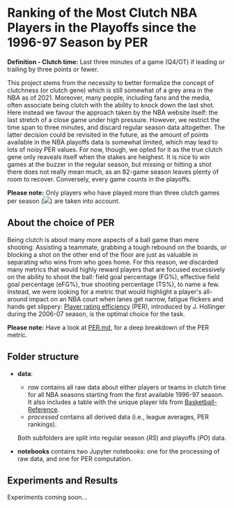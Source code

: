 # Ranking of the Most Clutch NBA Players in the Playoffs since the 1996-97 Season by PER

**Definition - Clutch time:** Last three minutes of a game (Q4/OT) if leading or trailing by three points or fewer.

This project stems from the necessity to better formalize the concept of clutchness (or clutch gene) which is still somewhat of a grey area in the NBA as of 2021. Moreover, many people, including fans and the media, often associate being clutch with the ability to knock down the last shot. Here instead we favour the approach taken by the NBA website itself: the last stretch of a close game under high pressure. However, we restrict the time span to three minutes, and discard regular season data altogether. The latter decision could be revisited in the future, as the amount of points available in the NBA playoffs data is somewhat limited, which may lead to lots of noisy PER values. For now, though, we opted for it as the true clutch gene only reaveals itself when the stakes are heighest. It is nice to win games at the buzzer in the regular season, but missing or hitting a shot there does not really mean much, as an 82-game season leaves plenty of room to recover. Conversely, every game counts in the playoffs.

**Please note:** Only players who have played more than three clutch games per season (<img src="https://render.githubusercontent.com/render/math?math=GP \geq 3">) are taken into account.

## About the choice of PER

Being clutch is about many more aspects of a ball game than mere shooting: Assisting a teammate, grabbing a tough rebound on the boards, or blocking a shot on the other end of the floor are just as valuable in separating who wins from who goes home. For this reason, we discarded many metrics that would highly reward players that are focused excessively on the ability to shoot the ball: field goal percentage (FG%), effective field goal percentage (eFG%), true shooting percentage (TS%), to name a few. Instead, we were looking for a metric that would highlight a player's all-around impact on an NBA court when lanes get narrow, fatigue flickers and hands get slippery: [Player rating efficiency](https://en.wikipedia.org/wiki/Player_efficiency_rating) (PER), introduced by J. Hollinger during the 2006-07 season, is the optimal choice for the task.

**Please note:** Have a look at [PER.md](PER.md), for a deep breakdown of the PER metric.

## Folder structure

- **data**:
    + *raw* contains all raw data about either players or teams in clutch time for all NBA seasons starting from the first available 1996-97 season. It also includes a table with the unique player Ids from [Basketball-Reference](https://www.basketball-reference.com/).
    + *processed* contains all derived data (i.e., league averages, PER rankings).
  
    Both subfolders are split into regular season (*RS*) and playoffs (*PO*) data.
    
- **notebooks** contains two Jupyter notebooks: one for the processing of raw data, and one for PER computation.

## Experiments and Results

Experiments coming soon...
